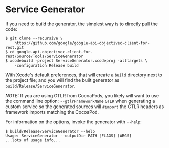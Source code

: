 # Service Generator

If you need to build the generator, the simplest way is to directly pull the code:

```shell
$ git clone --recursive \
    https://github.com/google/google-api-objectivec-client-for-rest.git
$ cd google-api-objectivec-client-for-rest/Source/Tools/ServiceGenerator
$ xcodebuild -project ServiceGenerator.xcodeproj -alltargets \
    -configuration Release build
```

With Xcode's default preferences, that will create a `build` directory next to the project file;
and you will find the built generator as `build/Release/ServiceGenerator`.

_NOTE:_ If you are using GTLR from CocoaPods, you likely will want to use the command line
option: `--gtlrFrameworkName` `GTLR` when generating a custom service so the generated
sources will `#import` the GTLR headers as
framework imports matching the CocoaPod.

For information on the options, invoke the generator with `--help`:

```Shell
$ build/Release/ServiceGenerator --help
Usage: ServiceGenerator --outputDir PATH [FLAGS] [ARGS]
...lots of usage info...
```
